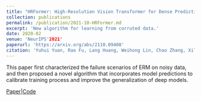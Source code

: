 ```yaml
---
title: "HRFormer: High-Resolution Vision Transformer for Dense Prediction"
collection: publications
permalink: /publication/2021-10-HRFormer.md
excerpt: 'New algorithm for learning from corruted data.'
date: 2020-02
venue: 'NeurIPS'2021'
paperurl: 'https://arxiv.org/abs/2110.09408'
citation: 'Yuhui Yuan, Rao Fu, Lang Huang, Weihong Lin, Chao Zhang, Xilin Chen, Jingdong Wang (2021). &quot;HRFormer: High-Resolution Vision Transformer for Dense Prediction; <i>NeurIPS'2021</i>.'
---
```

This paper first characterized the failure scenarios of ERM on noisy data, and then proposed a novel algorithm that incorporates model predictions to calibrate training process and improve the generalization of deep models.

[Paper](https://arxiv.org/abs/2110.09408)|[Code](https://github.com/HRNet/HRFormer)